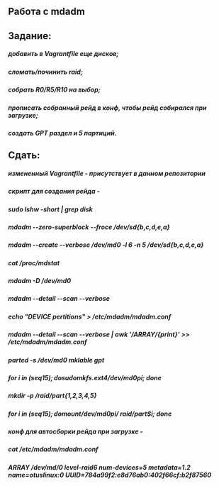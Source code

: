 ## Работа с mdadm
## Задание: 
##### добавить в Vagrantfile еще дисков;
##### сломать/починить raid;
##### собрать R0/R5/R10 на выбор;
##### прописать собранный рейд в конф, чтобы рейд собирался при загрузке;
##### создать GPT раздел и 5 партиций.
## Сдать:
##### измененный Vagrantfile - присутствует в данном репозитории
##### скрипт для создания рейда - 
##### sudo lshw -short | grep disk
##### mdadm --zero-superblock --froce /dev/sd{b,c,d,e,a}
##### mdadm --create --verbose /dev/md0 -l 6 -n 5 /dev/sd{b,c,d,e,a}
##### cat /proc/mdstat
##### mdadm -D /dev/md0
##### mdadm --detail --scan --verbose
##### echo "DEVICE pertitions" > /etc/mdadm/mdadm.conf
##### mdadm --detail --scan --verbose | awk '/ARRAY/{print}' >> /etc/mdadm/mdadm.conf
##### parted -s /dev/md0 mklable gpt
##### for i in $(seq 1 5); do sudo mkfs.ext4 /dev/md0p$i; done
##### mkdir -p /raid/part{1,2,3,4,5}
##### for i in $(seq 1 5); do mount /dev/md0p$i/ raid/part$i; done
##### конф для автосборки рейда при загрузке - 
##### cat /etc/mdadm/mdadm.conf
##### ARRAY /dev/md/0 level-raid6 num-devices=5 metadata=1.2 name=otuslinux:0 UUID=784a99f2:e8d76ab0:402f66cf:b2f87560

